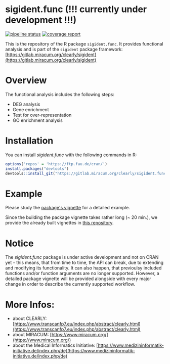 # sigident.func (!!! currently under development !!!)

<!-- badges: start -->
[![pipeline status](https://gitlab.miracum.org/clearly/sigident.func/badges/master/pipeline.svg)](https://gitlab.miracum.org/clearly/sigident.func/commits/master)
[![coverage report](https://gitlab.miracum.org/clearly/sigident.func/badges/master/coverage.svg)](https://gitlab.miracum.org/clearly/sigident.func/commits/master)
<!-- badges: end -->

This is the repository of the R package `sigident.func`. It provides functional analysis and is part of the `sigident` package framework: [https://gitlab.miracum.org/clearly/sigident](https://gitlab.miracum.org/clearly/sigident)

# Overview 

The functional analysis includes the following steps:  
* DEG analysis  
* Gene enrichment  
* Test for over-representation  
* GO enrichment analysis

# Installation

You can install *sigident.func* with the following commands in R:

``` r
options('repos' = 'https://ftp.fau.de/cran/')
install.packages("devtools")
devtools::install_git("https://gitlab.miracum.org/clearly/sigident.func.git")
```

# Example

Please study the [package's vignette](vignettes/) for a detailed example. 

Since the building the package vignette takes rather long (~ 20 min.), we provide the already built vignettes in [this repository](https://gitlab.miracum.org/clearly/sigident_vignettes). 

# Notice 

The *sigident.func* package is under active development and not on CRAN yet - this means, that from time to time, the API can break, due to extending and modifying its functionality. It can also happen, that previoulsy included functions and/or function arguments are no longer supported. 
However, a detailed package vignette will be provided alongside with every major change in order to describe the currently supported workflow.

# More Infos:

- about CLEARLY: [https://www.transcanfp7.eu/index.php/abstract/clearly.html](https://www.transcanfp7.eu/index.php/abstract/clearly.html)
- about MIRACUM: [https://www.miracum.org/](https://www.miracum.org/)
- about the Medical Informatics Initiative: [https://www.medizininformatik-initiative.de/index.php/de](https://www.medizininformatik-initiative.de/index.php/de)
